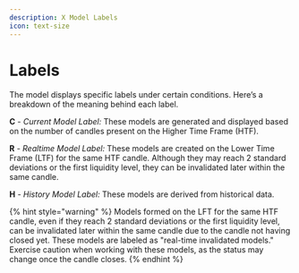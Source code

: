 ```yaml
---
description: X Model Labels
icon: text-size
---
```


# Labels

The model displays specific labels under certain conditions. Here’s a breakdown of the meaning behind each label.

**C** - _Current Model Label:_ These models are generated and displayed based on the number of candles present on the Higher Time Frame (HTF).

**R** - _Realtime Model Label:_ These models are created on the Lower Time Frame (LTF) for the same HTF candle. Although they may reach 2 standard deviations or the first liquidity level, they can be invalidated later within the same candle.

**H** - _History Model Label:_ These models are derived from historical data.

{% hint style="warning" %}
Models formed on the LFT for the same HTF candle, even if they reach 2 standard deviations or the first liquidity level, can be invalidated later within the same candle due to the candle not having closed yet. These models are labeled as "real-time invalidated models." Exercise caution when working with these models, as the status may change once the candle closes.
{% endhint %}

